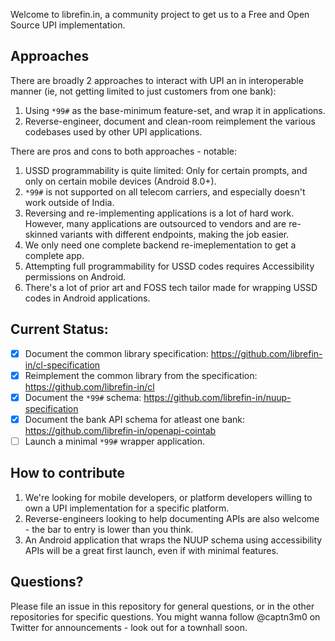 Welcome to librefin.in, a community project to get us to a Free and Open Source UPI implementation.

## Approaches

There are broadly 2 approaches to interact with UPI an in interoperable manner (ie, not getting limited to just customers from one bank):

1. Using `*99#` as the base-minimum feature-set, and wrap it in applications.
2. Reverse-engineer, document and clean-room reimplement the various codebases used by other UPI applications.

There are pros and cons to both approaches - notable:

1. USSD programmability is quite limited: Only for certain prompts, and only on certain mobile devices (Android 8.0+).
2. `*99#` is not supported on all telecom carriers, and especially doesn't work outside of India.
3. Reversing and re-implementing applications is a lot of hard work. However, many applications are outsourced to vendors and are re-skinned variants with different endpoints, making the job easier.
4. We only need one complete backend re-imeplementation to get a complete app.
5. Attempting full programmability for USSD codes requires Accessibility permissions on Android.
6. There's a lot of prior art and FOSS tech tailor made for wrapping USSD codes in Android applications.

## Current Status:

- [x] Document the common library specification: https://github.com/librefin-in/cl-specification
- [x] Reimplement the common library from the specification: https://github.com/librefin-in/cl
- [x] Document the `*99#` schema: https://github.com/librefin-in/nuup-specification
- [x] Document the bank API schema for atleast one bank: https://github.com/librefin-in/openapi-cointab
- [ ] Launch a minimal `*99#` wrapper application.

## How to contribute

1. We're looking for mobile developers, or platform developers willing to own a UPI implementation for a specific platform.
2. Reverse-engineers looking to help documenting APIs are also welcome - the bar to entry is lower than you think.
3. An Android application that wraps the NUUP schema using accessibility APIs will be a great first launch, even if with minimal features.

## Questions?

Please file an issue in this repository for general questions, or in the other repositories for specific questions. You might wanna follow @captn3m0 on Twitter for announcements - look out for a townhall soon.
